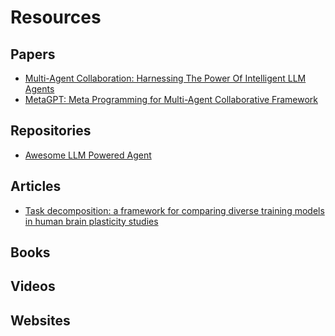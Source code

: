 # Resources #

## Papers ##
* [Multi-Agent Collaboration: Harnessing The Power Of Intelligent LLM Agents](
https://doi.org/10.48550/arXiv.2306.03314)
* [MetaGPT: Meta Programming for Multi-Agent Collaborative Framework](
https://doi.org/10.48550/arXiv.2308.00352)

## Repositories ##
* [Awesome LLM Powered Agent](https://github.com/hyp1231/awesome-llm-powered-agent)

## Articles ##
* [Task decomposition: a framework for comparing diverse training models in human brain plasticity studies](https://www.frontiersin.org/articles/10.3389/fnhum.2013.00640/full)

## Books ##

## Videos ##

## Websites ##